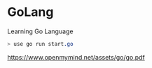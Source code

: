 # GoLang
Learning Go Language

``` css
> use go run start.go
```
https://www.openmymind.net/assets/go/go.pdf
